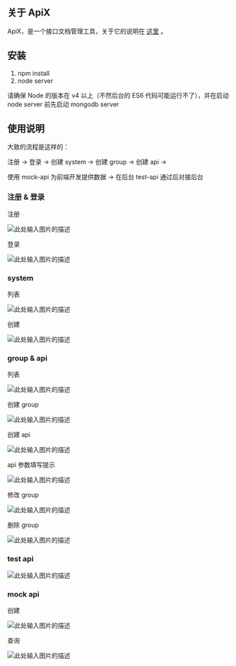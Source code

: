 
## 关于 ApiX

ApiX，是一个接口文档管理工具，关于它的说明在 [这里][1] 。

## 安装

1. npm install
2. node server

请确保 Node 的版本在 v4 以上（不然后台的 ES6 代码可能运行不了），并在启动 node server 前先启动 mongodb server

## 使用说明

大致的流程是这样的：

注册 -> 登录 -> 创建 system -> 创建 group -> 创建 api ->

使用 mock-api 为前端开发提供数据 -> 在后台 test-api 通过后对接后台

### 注册 & 登录

注册

![此处输入图片的描述][2]

登录

![此处输入图片的描述][3]

### system

列表

![此处输入图片的描述][4]

创建

![此处输入图片的描述][5]

### group & api

列表

![此处输入图片的描述][6]

创建 group

![此处输入图片的描述][7]

创建 api

![此处输入图片的描述][8]

api 参数填写提示

![此处输入图片的描述][9]

修改 group

![此处输入图片的描述][10]

删除 group

![此处输入图片的描述][11]

### test api

![此处输入图片的描述][12]

### mock api

创建

![此处输入图片的描述][13]

查询

![此处输入图片的描述][14]


  [1]: https://github.com/huangtengfei/blog/issues/13
  [2]: http://7x2xnw.com1.z0.glb.clouddn.com/1-1.png
  [3]: http://7x2xnw.com1.z0.glb.clouddn.com/1-2.png
  [4]: http://7x2xnw.com1.z0.glb.clouddn.com/2-1.png
  [5]: http://7x2xnw.com1.z0.glb.clouddn.com/2-2.png
  [6]: http://7x2xnw.com1.z0.glb.clouddn.com/3-1.png
  [7]: http://7x2xnw.com1.z0.glb.clouddn.com/3-2.png
  [8]: http://7x2xnw.com1.z0.glb.clouddn.com/3-3.png
  [9]: http://7x2xnw.com1.z0.glb.clouddn.com/3-4.png
  [10]: http://7x2xnw.com1.z0.glb.clouddn.com/3-6.png
  [11]: http://7x2xnw.com1.z0.glb.clouddn.com/3-5.png
  [12]: http://7x2xnw.com1.z0.glb.clouddn.com/4-1.png
  [13]: http://7x2xnw.com1.z0.glb.clouddn.com/5-1.png
  [14]: http://7x2xnw.com1.z0.glb.clouddn.com/5-2.png
